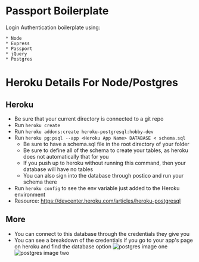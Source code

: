 # Passport Boilerplate

Login Authentication boilerplate using:

	* Node
	* Express
	* Passport
	* jQuery
	* Postgres

# Heroku Details For Node/Postgres

<h2>Heroku</h2>

* Be sure that your current directory is connected to a git repo
* Run ```heroku create```
* Run ```heroku addons:create heroku-postgresql:hobby-dev```
* Run ```heroku pg:psql --app <Heroku App Name> DATABASE < schema.sql```
	* Be sure to have a schema.sql file in the root directory of your folder
	* Be sure to define all of the schema to create your tables, as heroku does not automatically that for you
	* If you push up to heroku without running this command, then your database will have no tables
	* You can also sign into the database through postico and run your schema there
* Run ```heroku config``` to see the env variable just added to the Heroku environment
* Resource: https://devcenter.heroku.com/articles/heroku-postgresql

<h2>More</h2>

* You can connect to this database through the credentials they give you
* You can see a breakdown of the credentials if you go to your app's page on heroku and find the database option
![postgres image one](https://github.com/nycda-wdi-jared/pg_express_crud_guestbook/blob/master/github_images/first.png?raw=true "Postgres Example")
![postgres image two](https://github.com/nycda-wdi-jared/pg_express_crud_guestbook/blob/master/github_images/second.png?raw=true "Postgres Example")